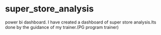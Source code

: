 # super_store_analysis
power bi dashboard.
I have created a dashboard of super store analysis.Its done by the guidance of my trainer.(PG program trainer)
